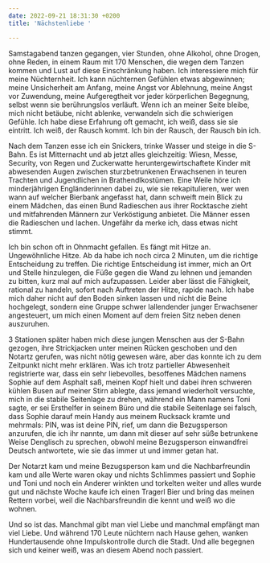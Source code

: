 ```yaml
---
date: 2022-09-21 18:31:30 +0200
title: 'Nächstenliebe '

---
```

Samstagabend tanzen gegangen, vier Stunden, ohne Alkohol, ohne Drogen, ohne Reden, in einem Raum mit 170 Menschen, die wegen dem Tanzen kommen und Lust auf diese Einschränkung haben. Ich interessiere mich für meine Nüchternheit. Ich kann nüchternen Gefühlen etwas abgewinnen; meine Unsicherheit am Anfang, meine Angst vor Ablehnung, meine Angst vor Zuwendung, meine Aufgeregtheit vor jeder körperlichen Begegnung, selbst wenn sie berührungslos verläuft. Wenn ich an meiner Seite bleibe, mich nicht betäube, nicht ablenke, verwandeln sich die schwierigen Gefühle. Ich habe diese Erfahrung oft gemacht, ich weiß, dass sie sie eintritt. Ich weiß, der Rausch kommt. Ich bin der Rausch, der Rausch bin ich.

Nach dem Tanzen esse ich ein Snickers, trinke Wasser und steige in die S-Bahn. Es ist Mitternacht und ab jetzt alles gleichzeitig: Wiesn, Messe, Security, von Regen und Zuckerwatte heruntergewirtschaftete Kinder mit abwesenden Augen zwischen sturzbetrunkenen Erwachsenen in teuren Trachten und Jugendlichen in Brathendlkostümen. Eine Weile höre ich minderjährigen Engländerinnen dabei zu, wie sie rekapitulieren, wer wen wann auf welcher Bierbank angefasst hat, dann schweift mein Blick zu einem Mädchen, das einen Bund Radieschen aus ihrer Rocktasche zieht und mitfahrenden Männern zur Verköstigung anbietet. Die Männer essen die Radieschen und lachen. Ungefähr da merke ich, dass etwas nicht stimmt.

Ich bin schon oft in Ohnmacht gefallen. Es fängt mit Hitze an. Ungewöhnliche Hitze. Ab da habe ich noch circa 2 Minuten, um die richtige Entscheidung zu treffen. Die richtige Entscheidung ist immer, mich an Ort und Stelle hinzulegen, die Füße gegen die Wand zu lehnen und jemanden zu bitten, kurz mal auf mich aufzupassen. Leider aber lässt die Fähigkeit, rational zu handeln, sofort nach Auftreten der Hitze, rapide nach. Ich habe mich daher nicht auf den Boden sinken lassen und nicht die Beine hochgelegt, sondern eine Gruppe schwer lallendender junger Erwachsener angesteuert, um mich einen Moment auf dem freien Sitz neben denen auszuruhen.

3 Stationen später haben mich diese jungen Menschen aus der S-Bahn gezogen, ihre Strickjacken unter meinen Rücken geschoben und den Notartz gerufen, was nicht nötig gewesen wäre, aber das konnte ich zu dem Zeitpunkt nicht mehr erklären. Was ich trotz partieller Abwesenheit registrierte war, dass ein sehr liebevolles, besoffenes Mädchen namens Sophie auf dem Asphalt saß, meinen Kopf hielt und dabei ihren schweren kühlen Busen auf meiner Stirn ablegte, dass jemand wiederholt versuchte, mich in die stabile Seitenlage zu drehen, während ein Mann namens Toni sagte, er sei Ersthelfer in seinem Büro und die stabile Seitenlage sei falsch, dass Sophie darauf mein Handy aus meinem Rucksack kramte und mehrmals: PIN, was ist deine PIN, rief, um dann die Bezugsperson anzurufen, die ich ihr nannte, um dann mit dieser auf sehr süße betrunkene Weise Denglisch zu sprechen, obwohl meine Bezugsperson einwandfrei Deutsch antwortete, wie sie das immer ut und immer getan hat.

Der Notarzt kam und meine Bezugsperson kam und die Nachbarfreundin kam und alle Werte waren okay und nichts Schlimmes passiert und Sophie und Toni und noch ein Anderer winkten und torkelten weiter und alles wurde gut und nächste Woche kaufe ich einen Tragerl Bier und bring das meinen Rettern vorbei, weil die Nachbarsfreundin die kennt und weiß wo die wohnen. 

Und so ist das. Manchmal gibt man viel Liebe und manchmal empfängt man viel Liebe. Und während 170 Leute nüchtern nach Hause gehen, wanken Hundertausende ohne Impulskontrolle durch die Stadt. Und alle begegnen sich und keiner weiß, was an diesem Abend noch passiert.